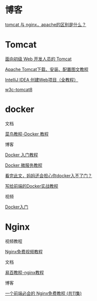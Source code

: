 # 博客

[tomcat 与 nginx，apache的区别是什么？](https://www.zhihu.com/question/32212996/answer/87524617)

# Tomcat

[面向初级 Web 开发人员的 Tomcat](https://www.ibm.com/developerworks/cn/education/java/j-tomcat/j-tomcat.html)

[Apache Tomcat下载、安装、配置图文教程](https://blog.csdn.net/yangxingpa/article/details/58174598)

[IntelliJ IDEA 创建Web项目（全教程）](https://www.jianshu.com/p/455c7c11dfb2)

[w3c-tomcat8](https://www.w3cschool.cn/tomcat/)

# docker

文档

[菜鸟教程-Docker 教程](https://www.runoob.com/docker/docker-tutorial.html)

博客

[Docker 入门教程](http://www.ruanyifeng.com/blog/2018/02/docker-tutorial.html)

[Docker 微服务教程](http://www.ruanyifeng.com/blog/2018/02/docker-wordpress-tutorial.html)

[看完此文，妈妈还会担心你docker入不了门？](http://www.17coding.info/article/24?hmsr=toutiao.io&utm_medium=toutiao.io&utm_source=toutiao.io)

[写给前端的Docker实战教程](https://zhuanlan.zhihu.com/p/83309276)

视频

[Docker入门](https://www.imooc.com/learn/867)

# Nginx

视频教程

[Nginx免费视频教程](https://www.bilibili.com/video/av35986548)  

文档

[易百教程-nginx教程](https://www.yiibai.com/nginx/nginx-feature.html)

博客

[一个前端必会的 Nginx免费教程 (共11集)](http://jspang.com/posts/2018/10/05/nginx.html)